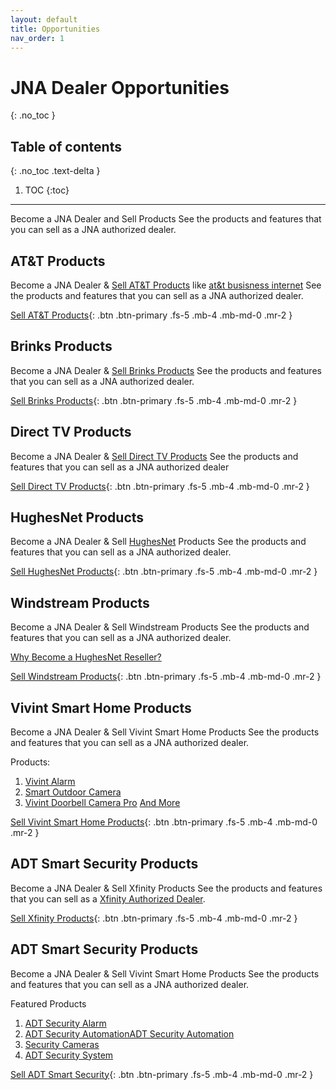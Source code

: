 ```yaml
---
layout: default
title: Opportunities
nav_order: 1
---
```


# JNA Dealer Opportunities
{: .no_toc }

## Table of contents
{: .no_toc .text-delta }

1. TOC
{:toc}

---

Become a JNA Dealer and Sell Products
See the products and features that you can sell as a JNA authorized dealer.

 

## AT&T Products

Become a JNA Dealer & [Sell AT&T Products](https://www.jnadealerprogram.com/blog/att-phone/) like [at&t busisness internet](https://www.cheapinternetserviceprovider-jna.com/blogdetails/att-business-intenet-faq)
See the products and features that you can sell as a JNA authorized dealer.

[Sell AT&T Products](https://www.jnadealerprogram.com/dealer-opportunities.php){: .btn .btn-primary .fs-5 .mb-4 .mb-md-0 .mr-2 } 


## Brinks Products

Become a JNA Dealer & [Sell Brinks Products](https://www.jnadealerprogram.com/blog/brinks-home-security-cost/)
See the products and features that you can sell as a JNA authorized dealer.

[Sell Brinks Products](https://www.jnadealerprogram.com/dealer-opportunities-brinks.php){: .btn .btn-primary .fs-5 .mb-4 .mb-md-0 .mr-2 } 


## Direct TV Products

Become a JNA Dealer & [Sell Direct TV Products](https://www.jnadealerprogram.com/blog/cable-dealer/)
See the products and features that you can sell as a JNA authorized dealer

[Sell Direct TV Products](https://www.jnadealerprogram.com/direct-tv.php){: .btn .btn-primary .fs-5 .mb-4 .mb-md-0 .mr-2 } 


## HughesNet Products

Become a JNA Dealer & Sell [HughesNet](https://www.jnadealerprogram.com/blog/hughesnet-reseller/) Products
See the products and features that you can sell as a JNA authorized dealer.

[Sell HughesNet Products](https://www.jnadealerprogram.com/hughesnet.php){: .btn .btn-primary .fs-5 .mb-4 .mb-md-0 .mr-2 } 


## Windstream Products

Become a JNA Dealer & Sell Windstream Products
See the products and features that you can sell as a JNA authorized dealer.

[Why Become a HughesNet Reseller?](https://www.jnadealerprogram.com/blog/hughesnet-reseller/)

[Sell Windstream Products](https://www.jnadealerprogram.com/dealer-opportunities-windstream.php){: .btn .btn-primary .fs-5 .mb-4 .mb-md-0 .mr-2 } 


## Vivint Smart Home Products

Become a JNA Dealer & Sell Vivint Smart Home Products
See the products and features that you can sell as a JNA authorized dealer.

Products:
1. [Vivint Alarm](https://www.jnadealerprogram.com/blog/vivint-package/)
2. [Smart Outdoor Camera](https://www.homealarmsecurity.org/blogdetails/meet-the-smartest-outdoor-camera-on-the-market-vivint-outdoor-camera-pro)
3. [Vivint Doorbell Camera Pro](https://www.homealarmsecurity.org/vivint-home-security/vivint-doorbell-camera-pro)
[And More](https://www.homealarmsecurity.org/vivint-home-security)

[Sell Vivint Smart Home Products](https://www.jnadealerprogram.com/vivint.php){: .btn .btn-primary .fs-5 .mb-4 .mb-md-0 .mr-2 } 


## ADT Smart Security Products

Become a JNA Dealer & Sell Xfinity Products
See the products and features that you can sell as a [Xfinity Authorized Dealer](https://www.jnadealerprogram.com/blog/become-an-authorized-dealer-sell-xfinity-products/).

[Sell Xfinity Products](https://www.jnadealerprogram.com/dealer-opportunities-xfinity.php){: .btn .btn-primary .fs-5 .mb-4 .mb-md-0 .mr-2 } 


## ADT Smart Security Products

Become a JNA Dealer & Sell Vivint Smart Home Products
See the products and features that you can sell as a JNA authorized dealer.

Featured Products
1. [ADT Security Alarm](https://www.homealarmsecurity.org/adt-home-security/adt-emergency-alarm)
2. [ADT Security AutomationADT Security Automation](https://www.homealarmsecurity.org/adt-home-security/adt-home-automation)
3. [Security Cameras](https://www.homealarmsecurity.org/adt-home-security/adt-security-cameras)
4. [ADT Security System](https://www.homealarmsecurity.org/adt-home-security/adt-security-system)

[Sell ADT Smart Security](https://www.jnadealerprogram.com/dealer-opportunities-adt.php){: .btn .btn-primary .fs-5 .mb-4 .mb-md-0 .mr-2 } 


